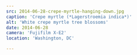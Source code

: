 ```yaml
---
src: 2014-06-28-crepe-myrtle-hanging-down.jpg
caption: 'Crepe myrtle (*Lagerstroemia indica*)'
alt: 'White crepe myrtle tree blossoms'
date: 2014-06-28
camera: 'Fujifilm X-E2'
location: 'Washington, DC'

---
```

